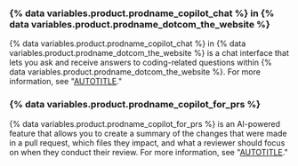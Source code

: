 ### {% data variables.product.prodname_copilot_chat %} in {% data variables.product.prodname_dotcom_the_website %}

{% data variables.product.prodname_copilot_chat %} in {% data variables.product.prodname_dotcom_the_website %} is a chat interface that lets you ask and receive answers to coding-related questions within {% data variables.product.prodname_dotcom_the_website %}. For more information, see "[AUTOTITLE](/copilot/github-copilot-enterprise/copilot-chat-in-github/about-github-copilot-chat-in-githubcom)."

### {% data variables.product.prodname_copilot_for_prs %}

{% data variables.product.prodname_copilot_for_prs %} is an AI-powered feature that allows you to create a summary of the changes that were made in a pull request, which files they impact, and what a reviewer should focus on when they conduct their review. For more information, see "[AUTOTITLE](/copilot/github-copilot-enterprise/copilot-pull-request-summaries/about-copilot-pull-request-summaries)."
